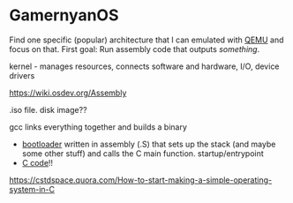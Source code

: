 # GamernyanOS

Find one specific (popular) architecture that I can emulated with [QEMU](https://www.qemu.org/) and focus on that. First goal: Run assembly code that outputs _something_.

kernel - manages resources, connects software and hardware, I/O, device drivers

https://wiki.osdev.org/Assembly

.iso file. disk image??

gcc links everything together and builds a binary

- [bootloader](https://github.com/memtest86plus/memtest86plus/blob/main/boot/x86/startup64.S) written in assembly (.S) that sets up the stack (and maybe some other stuff) and calls the C main function. startup/entrypoint
- [C code](https://github.com/memtest86plus/memtest86plus/blob/main/app/main.c)!!

https://cstdspace.quora.com/How-to-start-making-a-simple-operating-system-in-C
